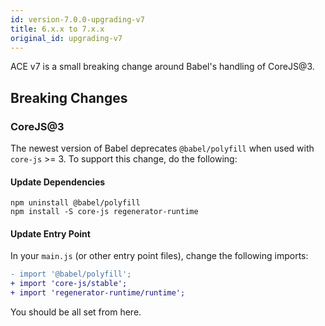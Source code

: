 ```yaml
---
id: version-7.0.0-upgrading-v7
title: 6.x.x to 7.x.x
original_id: upgrading-v7
---
```


ACE v7 is a small breaking change around Babel's handling of CoreJS@3.

## Breaking Changes
### CoreJS@3
The newest version of Babel deprecates `@babel/polyfill` when used with `core-js` >= 3. To support this change, do the following:

#### Update Dependencies
```
npm uninstall @babel/polyfill
npm install -S core-js regenerator-runtime
```

#### Update Entry Point
In your `main.js` (or other entry point files), change the following imports:

```diff
- import '@babel/polyfill';
+ import 'core-js/stable';
+ import 'regenerator-runtime/runtime';
```

You should be all set from here.
